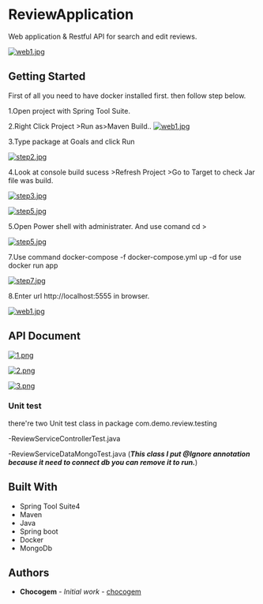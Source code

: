 
# ReviewApplication

Web application & Restful API for search and edit reviews.

[![web1.jpg](https://i.postimg.cc/c4ghnzSM/web1.jpg)](https://postimg.cc/QHDcL0VH)

## Getting Started

First of all you need to have docker installed first.
then follow step below.

1.Open project with Spring Tool Suite.


2.Right Click Project >Run as>Maven Build..
[![web1.jpg](https://i.postimg.cc/Wz3hR05s/web1.jpg)](https://postimg.cc/njyHB98W)


3.Type package at Goals and click Run

[![step2.jpg](https://i.postimg.cc/Qtm4fK4Q/step2.jpg)](https://postimg.cc/tZ1NTJHJ)


4.Look at console build sucess >Refresh Project >Go to Target to check Jar file was build.

[![step3.jpg](https://i.postimg.cc/XvcQvy0R/step3.jpg)](https://postimg.cc/bGrQCrrg)


[![step5.jpg](https://i.postimg.cc/zf2fCyJM/step5.jpg)](https://postimg.cc/CZDYYLnH)


5.Open Power shell with administrater.
And use comand cd <your project path> >

[![step5.jpg](https://i.postimg.cc/zf2fCyJM/step5.jpg)](https://postimg.cc/CZDYYLnH)


7.Use command docker-compose -f docker-compose.yml up -d
for use docker run app

[![step7.jpg](https://i.postimg.cc/QtzNKCQb/step7.jpg)](https://postimg.cc/ftxQ6wgt)


8.Enter url  http://localhost:5555 in browser.

[![web1.jpg](https://i.postimg.cc/c4ghnzSM/web1.jpg)](https://postimg.cc/QHDcL0VH)


## API Document

[![1.png](https://i.postimg.cc/QdNMz2dc/1.png)](https://postimg.cc/56G1Ykvt)

[![2.png](https://i.postimg.cc/KvfGt0Dj/2.png)](https://postimg.cc/Tpyv6qSv)

[![3.png](https://i.postimg.cc/26nmyG5z/3.png)](https://postimg.cc/Q9Nvnp5P)

### Unit test

there're two Unit test class in package com.demo.review.testing

-ReviewServiceControllerTest.java

-ReviewServiceDataMongoTest.java
(***This class I put @Ignore annotation because it need to connect db you can remove it to run.***)


## Built With

* Spring Tool Suite4
* Maven
* Java
* Spring boot
* Docker
* MongoDb

## Authors

* **Chocogem** - *Initial work* - [chocogem](https://github.com/chocogem)

